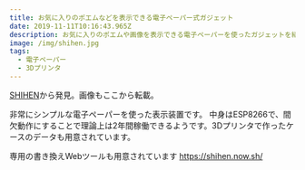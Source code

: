 ```yaml
---
title: お気に入りのポエムなどを表示できる電子ペーパー式ガジェット
date: 2019-11-11T10:16:43.965Z
description: お気に入りのポエムや画像を表示できる電子ペーパーを使ったガジェットを紹介します。
image: /img/shihen.jpg
tags:
  - 電子ペーパー
  - 3Dプリンタ
---
```

[SHIHEN](https://hackaday.io/project/168039-shihen)から発見。画像もここから転載。

非常にシンプルな電子ペーパーを使った表示装置です。
中身はESP8266で、間欠動作にすることで理論上は2年間稼働できるようです。3Dプリンタで作ったケースのデータも用意されています。

専用の書き換えWebツールも用意されています https://shihen.now.sh/
